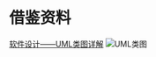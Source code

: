 # 借鉴资料

[软件设计——UML类图详解](https://blog.csdn.net/u010648555/article/details/54379051)
![UML类图](https://blog.csdn.net/u010648555/article/details/54379051)